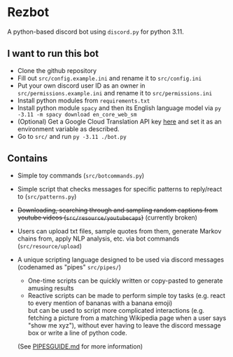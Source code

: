 # Rezbot
A python-based discord bot using `discord.py` for python 3.11.

## I want to run this bot
* Clone the github repository
* Fill out `src/config.example.ini` and rename it to `src/config.ini`
* Put your own discord user ID as an owner in `src/permissions.example.ini` and rename it to `src/permissions.ini`
* Install python modules from `requirements.txt`
* Install python module `spacy` and then its English language model via `py -3.11 -m spacy download en_core_web_sm`
* (Optional) Get a Google Cloud Translation API key [here](https://cloud.google.com/translate/docs/quickstart) and set it as an environment variable as described.
* Go to `src/` and run `py -3.11 ./bot.py`

## Contains
* Simple toy commands (`src/botcommands.py`)
* Simple script that checks messages for specific patterns to reply/react to (`src/patterns.py`)
* ~~Downloading, searching through and sampling random captions from youtube videos (`src/resource/youtubecaps`)~~ (currently broken)
* Users can upload txt files, sample quotes from them, generate Markov chains from, apply NLP analysis, etc. via bot commands (`src/resource/upload`)
* A unique scripting language designed to be used via discord messages (codenamed as "pipes" `src/pipes/`)
    * One-time scripts can be quickly written or copy-pasted to generate amusing results
    * Reactive scripts can be made to perform simple toy tasks (e.g. react to every mention of bananas with a banana emoji)  
    but can be used to script more complicated interactions (e.g. fetching a picture from a matching Wikipedia page when a user says "show me xyz"),
    without ever having to leave the discord message box or write a line of python code.
    
    (See [PIPESGUIDE.md](./PIPESGUIDE.md) for more information)
